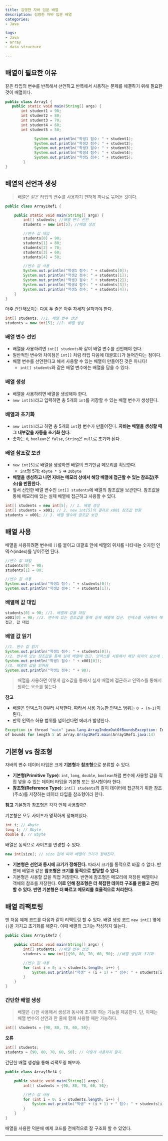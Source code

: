 ```yaml
---
title: 김영한 자바 입문 배열
description: 김영한 자바 입문 배열
categories:
- Java

tags:
- Java
- array
- data structure

---
```


<!-- more -->

## 배열이 필요한 이유

같은 타입의 변수를 반복해서 선언하고 반복해서 사용하는 문제를 해결하기 위해 필요한 것이 배열이다.

```java
public class Array1 {
   public static void main(String[] args) {
       int student1 = 90;
       int student2 = 80;
       int student3 = 70;
       int student4 = 60;
       int student5 = 50;

			 System.out.println("학생1 점수: " + student1); 
			 System.out.println("학생2 점수: " + student2); 
			 System.out.println("학생3 점수: " + student3); 
			 System.out.println("학생4 점수: " + student4); 
			 System.out.println("학생5 점수: " + student5);
		}
}
```

## 배열의 선언과 생성

> 배열은 같은 타입의 변수를 사용하기 편하게 하나로 묶어둔 것이다.

```java
public class Array1Ref1 {

    public static void main(String[] args) {
        int[] students; //배열 변수 선언
        students = new int[5]; //배열 생성

        //변수 값 대입
        students[0] = 90;
        students[1] = 80;
        students[2] = 70;
        students[3] = 60;
        students[4] = 50;

        //변수 값 사용
        System.out.println("학생1 점수: " + students[0]);
        System.out.println("학생2 점수: " + students[1]);
        System.out.println("학생3 점수: " + students[2]);
        System.out.println("학생4 점수: " + students[3]);
        System.out.println("학생5 점수: " + students[4]);
    }
}
```

아주 간단해보이는 다음 두 줄은 아주 자세히 살펴봐야 한다.
```java
int[] students; //1. 배열 변수 선언 
students = new int[5]; //2. 배열 생성
```

### 배열 변수 선언

- 배열을 사용하려면 `int[] students`와 같이 배열 변수를 선언해야 한다.
- 일반적인 변수와 차이점은 `int[]` 처럼 타입 다음에 대괄호`[]`가 들어간다는 점이다.
- 배열 변수를 선언한다고 해서 사용할 수 있는 배열이 만들어진 것은 아니다!
  - `int[] students`와 같은 배열 변수에는 배열을 담을 수 있다.

### 배열 생성

- 배열을 사용하려면 배열을 생성해야 한다.
- `new int[5]`라고 입력하면 총 5개의 `int`를 저장할 수 있는 배열 변수가 생성된다.

### 배열과 초기화

- `new int[5]`라고 하면 총 5개의 `int`형 변수가 만들어진다. **자바는 배열을 생성할 때 그 내부값을 자동을 초기화 한다.**
- 숫자는 `0`, `boolean`은 `false`, `String`은 `null`로 초기화 된다.

### 배열 참조값 보관
- `new int[5]`로 배열을 생성하면 배열의 크기만큼 메모리를 확보한다.
  - `int`형 5개: `4byte * 5` => `20byte`
- **배열을 생성하고 나면 자바는 메모리 상에서 해당 배열에 접근할 수 있는 참조값(주소)을 반환한다.**
- 앞서 선언한 배열 변수인 `int[] students`에 배열의 참조값을 보관한다. 참조값을 통해 메모리에 있는 실제 배열에 접근하고 사용할 수 있다.

```java
int[] students = new int[5]; // 1. 배열 생성
int[] students = x001; // 2. new int[5]의 결과로 x001 참조값 반환
students = x001; // 3. 배열 별수에 참조값 보관
```

## 배열 사용

배열을 사용하려면 변수에 `[]`를 붙이고 대괄호 안에 배열의 위치를 나타내는 숫자인 인덱스(index)를 넣어주면 된다.

```java
//변수 값 대입
students[0] = 90; 
students[1] = 80;

//변수 값 사용
System.out.println("학생1 점수: " + students[0]);
System.out.println("학생2 점수: " + students[1]);
```

### 배열에 값 대입

```java
students[0] = 90; //1. 배열에 값을 대입
x001[0] = 90; //2. 변수에 있는 참조값을 통해 실제 배열에 접근. 인덱스를 사용해서 해당 위치의 요소에
접근, 값 대입
```

### 배열 값 읽기

```java
//1. 변수 값 읽기
System.out.println("학생1 점수: " + students[0]);
//2. 변수에 있는 참조값을 통해 실제 배열에 접근. 인덱스를 사용해서 해당 위치의 요소에 접근
System.out.println("학생1 점수: " + x001[0]);
//3. 배열의 값을 읽어옴
System.out.println("학생1 점수: " + 90);
```

> 배열을 사용하면 이렇게 참조값을 통해서 실제 배열에 접근하고 인덱스를 통해서 원하는 요소를 찾는다.

**참고**
- 배열은 인덱스가 0부터 시작한다. 따라서 사용 가능한 인덱스 범위는 `0 ~ (n-1)`이 된다.
- 만약 인덱스 허용 범위를 넘어선다면 에러가 발생한다.

```java
Exception in thread "main" java.lang.ArrayIndexOutOfBoundsException: Index 5 out
of bounds for length 5 at array.Array1Ref1.main(Array1Ref1.java:14)
```

## 기본형 vs 참조형

자바의 변수 데이터 타입은 크게 **기본형**과 **참조형**으로 분류할 수 있다.

- **기본형(Primitive Type)**: `int`, `long`, `double`, `boolean`처럼 변수에 사용할 값을 직접 넣을 수 있는 데이터 타입을 기본형 또는 원시형이라 한다.
- **참조형(Reference Type)**: `int[] students`와 같이 데이터에 접근하기 위한 참조(주소)를 저장하는 데이터 타입을 참조형이라 한다.

**참고**
기본형과 참조형은 각각 언제 사용할까?

기본형은 모두 사이즈가 명확하게 정해져있다.
```java
int i; // 4byte
long l; // 8byte
double d; // 8byte
```

배열은 동적으로 사이즈를 변경할 수 있다.
```java
new int[size]; // size 값에 따라 배열의 크기가 정해진다.
```

- **기본형은 선언과 동시에 크기가 정해진다.** 따라서 크기를 동적으로 바꿀 수 없다. 반면에 배열과 같은 **참조형은 크기를 동적으로 할당할 수 있다.**
- 기본형은 사용할 값을 직접 저장한다. 반면에 참조형은 메모리에 저장된 배열이나 객체의 참조를 저장한다. **이로 인해 참조형은 더 복잡한 데이터 구조를 만들고 관리할 수 있다. 반면 기본형은 더 빠르고 메모리를 효율적으로 처리한다.**


## 배열 리팩토링
맨 처음 예제 코드를 다음과 같이 리팩토링 할 수 있다. 배열 생성 코드 `new int[]` 옆에 `{}`을 가지고 초기화를 해준다. 이때 배열의 크기는 작성하지 않는다.
```java
public class Array1Ref3 {

    public static void main(String[] args) {
        int[] students; //배열 변수 선언
        students = new int[]{90, 80, 70, 60, 50}; //배열 생성과 초기화

        //변수 값 사용
        for (int i = 0; i < students.length; i++) {
            System.out.println("학생" + (i + 1) + " 점수: " + students[i]);
        }
    }
}
```

### 간단한 배열 생성

> 배열은 `{}`만 사용해서 생성과 동시에 초기화 하는 기능을 제공한다. 단, 이때는 배열 변수의 선언과 한 줄에 함께 사용할 때만 가능하다.

```java
int[] students = {90, 80, 70, 60, 50};
```

**오류**
```java
int[] students;
students = {90, 80, 70, 60, 50}; // 이렇게 사용하지 말자.
```

간단한 배열 생성을 통해 리팩토링 해보자.
```java
public class Array1Ref4 {

    public static void main(String[] args) {
        int[] students = {90, 80, 70, 60, 50};

        //변수 값 사용
        for (int i = 0; i < students.length; i++) {
            System.out.println("학생" + (i + 1) + " 점수: " + students[i]);
        }
    }
}
```
배열을 사용한 덕분에 예제 코드를 전체적으로 잘 구조화 할 수 있었다.


---
